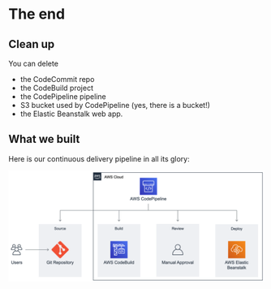 # The end

## Clean up

You can delete

* the CodeCommit repo
* the CodeBuild project
* the CodePipeline pipeline
* S3 bucket used by CodePipeline (yes, there is a bucket!)
* the Elastic Beanstalk web app.

## What we built

Here is our continuous delivery pipeline in all its glory:

![](<../../../.gitbook/assets/image (274).png>)
